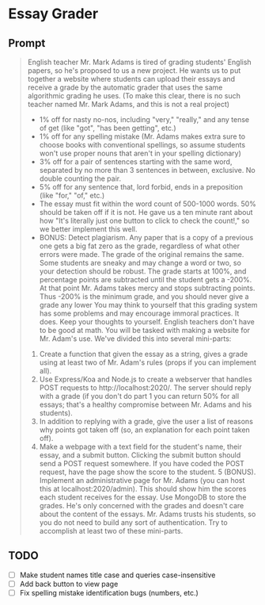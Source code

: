 # Essay Grader

## Prompt

> English teacher Mr. Mark Adams is tired of grading students' English papers, so he's proposed to us a new project. He wants us to put together a website where students can upload their essays and receive a grade by the automatic grader that uses the same algorithmic grading he uses. (To make this clear, there is no such teacher named Mr. Mark Adams, and this is not a real project)
> - 1% off for nasty no-nos, including "very," "really," and any tense of get (like "got", "has been getting", etc.)
> - 1% off for any spelling mistake (Mr. Adams makes extra sure to choose books with conventional spellings, so assume students won't use proper nouns that aren't in your spelling dictionary)
> - 3% off for a pair of sentences starting with the same word, separated by no more than 3 sentences in between, exclusive. No double counting the pair.
> - 5% off for any sentence that, lord forbid, ends in a preposition (like "for," "of," etc.)
> - The essay must fit within the word count of 500-1000 words. 50% should be taken off if it is not. He gave us a ten minute rant about how "It's literally just one button to click to check the count!," so we better implement this well. 
> - BONUS: Detect plagiarism. Any paper that is a copy of a previous one gets a big fat zero as the grade, regardless of what other errors were made. The grade of the original remains the same. Some students are sneaky and may change a word or two, so your detection should be robust.
> The grade starts at 100%, and percentage points are subtracted until the student gets a -200%. At that point Mr. Adams takes mercy and stops subtracting points. Thus -200% is the minimum grade, and you should never give a grade any lower
> You may think to yourself that this grading system has some problems and may encourage immoral practices. It does. Keep your thoughts to yourself. English teachers don't have to be good at math.
> You will be tasked with making a website for Mr. Adam's use. We've divided this into several mini-parts:
> 1. Create a function that given the essay as a string, gives a grade using at least two of Mr. Adam's rules (props if you can implement all).
> 2. Use Express/Koa and Node.js to create a webserver that handles POST requests to http://localhost:2020/. The server should reply with a grade (if you don't do part 1 you can return 50% for all essays; that's a healthy compromise between Mr. Adams and his students).
> 3. In addition to replying with a grade, give the user a list of reasons why points got taken off (so, an explanation for each point taken off).
> 4. Make a webpage with a text field for the student's name, their essay, and a submit button. Clicking the submit button should send a POST request somewhere. If you have coded the POST request, have the page show the score to the student.
> 5 (BONUS). Implement an administrative page for Mr. Adams (you can host this at localhost:2020/admin). This should show him the scores each student receives for the essay. Use MongoDB to store the grades. He's only concerned with the grades and doesn't care about the content of the essays.
> Mr. Adams trusts his students, so you do not need to build any sort of authentication.
> Try to accomplish at least two of these mini-parts.

## TODO
- [ ] Make student names title case and queries case-insensitive
- [ ] Add back button to view page
- [ ] Fix spelling mistake identification bugs (numbers, etc.)